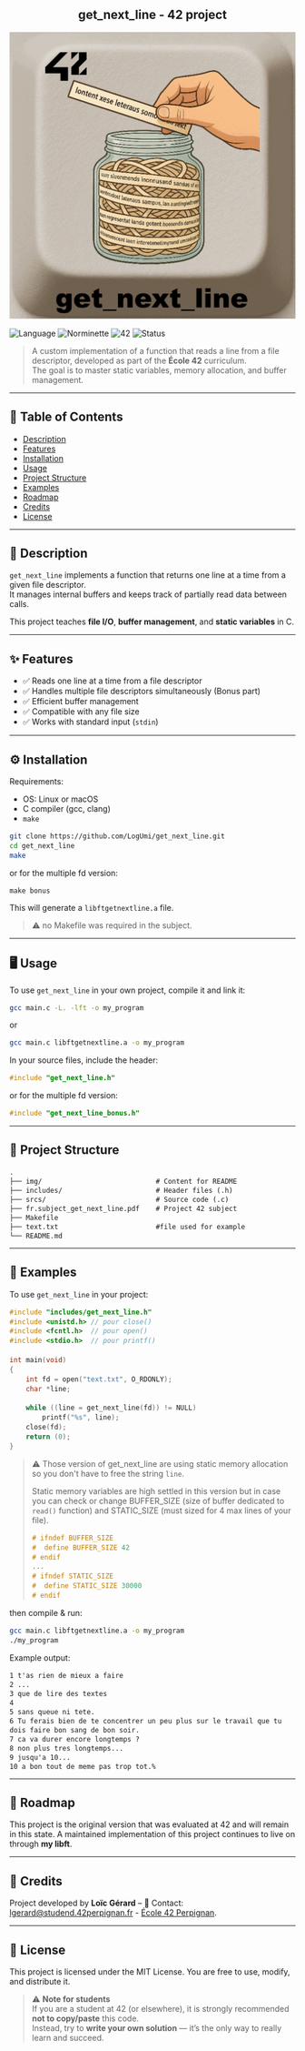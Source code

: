 
<div align="center">
  <h2>get_next_line - 42 project</h2>
  <img src="./img/get_next_line.png"  />
  <br>
</div>

![Language](https://img.shields.io/badge/language-C-blue)
![Norminette](https://img.shields.io/badge/norminette-passed-brightgreen)
![42](https://img.shields.io/badge/school-42-black)
![Status](https://img.shields.io/badge/status-completed-brightgreen)

> A custom implementation of a function that reads a line from a file descriptor, developed as part of the **École 42** curriculum.  
> The goal is to master static variables, memory allocation, and buffer management.

---

## 📖 Table of Contents
- [Description](#-description)
- [Features](#-features)
- [Installation](#%EF%B8%8F-installation)
- [Usage](#-usage)
- [Project Structure](#-project-structure)
- [Examples](#-examples)
- [Roadmap](#-roadmap)
- [Credits](#-credits)
- [License](#-license)

---

## 📝 Description
`get_next_line` implements a function that returns one line at a time from a given file descriptor.  
It manages internal buffers and keeps track of partially read data between calls.

This project teaches **file I/O**, **buffer management**, and **static variables** in C.

---

## ✨ Features
- ✅ Reads one line at a time from a file descriptor
- ✅ Handles multiple file descriptors simultaneously (Bonus part)
- ✅ Efficient buffer management
- ✅ Compatible with any file size
- ✅ Works with standard input (`stdin`)

---

## ⚙️ Installation
Requirements:  
- OS: Linux or macOS  
- C compiler (gcc, clang)  
- `make`

```bash
git clone https://github.com/LogUmi/get_next_line.git
cd get_next_line
make
```
or for the multiple fd version:
```
make bonus
```
This will generate a `libftgetnextline.a` file.

> ⚠️ no Makefile was required in the subject.

---

## 🖥 Usage
To use `get_next_line` in your own project, compile it and link it:

```bash
gcc main.c -L. -lft -o my_program
```
or
```bash
gcc main.c libftgetnextline.a -o my_program
```

In your source files, include the header:
```c
#include "get_next_line.h"
```
or for the multiple fd version:
```c
#include "get_next_line_bonus.h"
```

---

## 📂 Project Structure

```
.
├── img/                			# Content for README
├── includes/           			# Header files (.h)
├── srcs/              				# Source code (.c)
├── fr.subject_get_next_line.pdf	# Project 42 subject
├── Makefile
├── text.txt						#file used for example
└── README.md
```

---

## 🔎 Examples
To use `get_next_line` in your project:

```c
#include "includes/get_next_line.h"
#include <unistd.h> // pour close()
#include <fcntl.h>  // pour open()
#include <stdio.h>  // pour printf()

int main(void)
{
    int fd = open("text.txt", O_RDONLY);
    char *line;

    while ((line = get_next_line(fd)) != NULL)
        printf("%s", line);
    close(fd);
    return (0);
}
```
> ⚠️ Those version of get_next_line are using static memory allocation so you don't have to free the string `line`.
> 
> Static memory variables are high settled in this version but in case you can check or change BUFFER_SIZE (size of buffer dedicated to `read()` function) and STATIC_SIZE (must sized for 4 max lines of your file).
> ```c
> # ifndef BUFFER_SIZE
> #  define BUFFER_SIZE 42
> # endif
> ...
> # ifndef STATIC_SIZE
> #  define STATIC_SIZE 30000
> # endif
> ```
then compile & run:
```bash
gcc main.c libftgetnextline.a -o my_program
./my_program
```
Example output:
```
1 t'as rien de mieux a faire
2 ...
3 que de lire des textes
4
5 sans queue ni tete.
6 Tu ferais bien de te concentrer un peu plus sur le travail que tu dois faire bon sang de bon soir.
7 ca va durer encore longtemps ?
8 non plus tres longtemps...
9 jusqu'a 10...
10 a bon tout de meme pas trop tot.%
```

---

## 🚀 Roadmap
This project is the original version that was evaluated at 42 and will remain in this state. 
A maintained implementation of this project continues to live on through **my libft**.

---

## 👤 Credits
Project developed by **Loïc Gérard** – 📧 Contact: lgerard@studend.42perpignan.fr - [École 42 Perpignan](https://42perpignan.fr).

---

## 📜 License
This project is licensed under the MIT License. You are free to use, modify, and distribute it.

> ⚠️ **Note for students**  
> If you are a student at 42 (or elsewhere), it is strongly recommended **not to copy/paste** this code.  
> Instead, try to **write your own solution** — it’s the only way to really learn and succeed.
